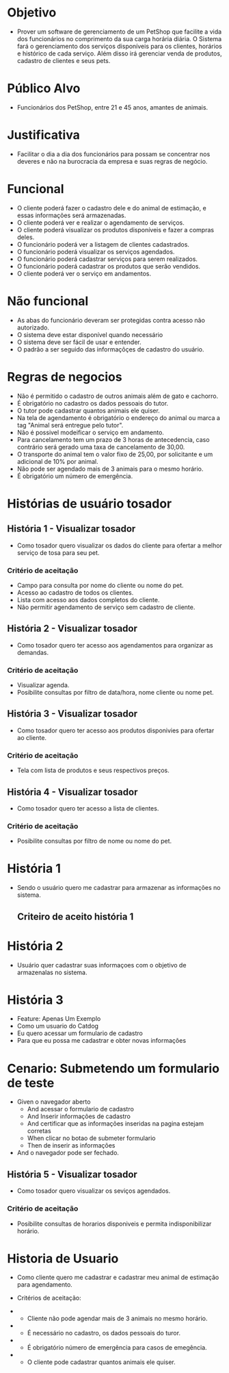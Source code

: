 # Objetivo
- Prover um software de gerenciamento de um PetShop que facilite a vida dos funcionários no comprimento da sua carga horária diária. 
O Sistema fará o gerenciamento dos serviços disponíveis para os clientes, horários e histórico de cada serviço. Além disso irá 
gerenciar venda de produtos, cadastro de clientes e seus pets.

# Público Alvo
- Funcionários dos PetShop, entre 21 e 45 anos, amantes de animais.

# Justificativa
- Facilitar o dia a dia dos funcionários para possam se concentrar nos deveres e não na burocracia da empresa e suas regras de negócio.

# Funcional
- O cliente poderá fazer o cadastro dele e do animal de estimação, e essas informações será armazenadas.
- O cliente poderá ver e realizar o agendamento de serviços.
- O cliente poderá visualizar os produtos disponíveis e fazer a compras deles.
- O funcionário poderá ver a listagem de clientes cadastrados.
- O funcionário poderá visualizar os serviços agendados.
- O funcionário poderá cadastrar serviços para serem realizados.
- O funcionário poderá cadastrar os produtos que serão vendidos.
- O cliente poderá ver o serviço em andamentos.

# Não funcional
- As abas do funcionário deveram ser protegidas contra acesso não autorizado.
- O sistema deve estar disponível quando necessário
- O sistema deve ser fácil de usar e entender.
- O padrão a ser seguido das informaçõçes de cadastro do usuário.

# Regras de negocios
- Não é permitido o cadastro de outros animais além de gato e cachorro.
- É obrigatório no cadastro os dados pessoais do tutor.
- O tutor pode cadastrar quantos animais ele quiser.
- Na tela de agendamento é obrigatório o endereço do animal ou marca a tag "Animal será entregue pelo tutor".
- Não é possivel modeificar o serviço em andamento.
- Para cancelamento tem um prazo de 3 horas de antecedencia, caso contrário será gerado uma taxa de cancelamento de 30,00.
- O transporte do animal tem o valor fixo de 25,00, por solicitante e um adicional de 10% por animal.
- Não pode ser agendado mais de 3 animais para o mesmo horário.
- É obrigatório um número de emergência.





# Histórias de usuário tosador
## História 1 - Visualizar tosador
- Como tosador quero visualizar os dados do cliente para ofertar a melhor serviço de tosa para seu pet.
### Critério de aceitação 
 - Campo para consulta por nome do cliente ou nome do pet.
 - Acesso ao cadastro de todos os clientes.
 - Lista com acesso aos dados completos do cliente.
 - Não permitir agendamento de serviço sem cadastro de cliente.

## História 2 - Visualizar tosador
- Como tosador quero ter acesso aos agendamentos para organizar as demandas.
 ### Critério de aceitação 
 - Visualizar agenda.
 - Posibilite consultas por filtro de data/hora, nome cliente ou nome pet.

## História 3 - Visualizar tosador
- Como tosador quero ter acesso aos produtos disponivies para ofertar ao cliente.
 ### Critério de aceitação 
  - Tela com lista de produtos e seus respectivos preços.

 ## História 4 - Visualizar tosador
- Como tosador quero ter acesso a lista de clientes.
 ### Critério de aceitação 
- Posibilite consultas por filtro de nome ou nome do pet.


# História 1
- Sendo o usuário quero me cadastrar para armazenar as informações no sistema.
  ## Criteiro de aceito história 1
  >> 

# História 2 
- Usuário quer cadastrar suas informaçoes com o objetivo de armazenalas no sistema.


# História 3
- Feature: Apenas Um Exemplo
- Como um usuario do Catdog
- Eu quero acessar um formulario de cadastro
- Para que eu possa me cadastrar e obter novas informações

# Cenario: Submetendo um formulario de teste
- Given o navegador aberto
  -  And acessar o formulario de cadastro
  -  And Inserir informações de cadastro
  -  And certificar que as informações inseridas  na pagina estejam corretas  
  -  When clicar no botao de submeter formulario
  -  Then de inserir as informações
- And o navegador pode ser fechado.


 ## História 5 - Visualizar tosador
- Como tosador quero visualizar os seviços agendados.
 ### Critério de aceitação 
 - Posibilite consultas de horarios disponiveis e permita indisponibilizar horário.

# Historia de Usuario 

 - Como cliente quero me cadastrar e cadastrar meu animal de estimação para agendamento.
   
- Critérios de aceitação:
- - Cliente não pode agendar mais de 3 animais no mesmo horário.
- - É necessário no cadastro, os dados pessoais do turor.
- - É obrigatório número de emergência para casos de emegência.
- - O cliente pode cadastrar quantos animais ele quiser.
